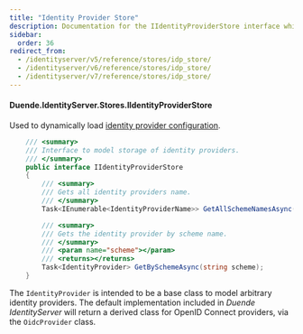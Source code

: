 ```yaml
---
title: "Identity Provider Store"
description: Documentation for the IIdentityProviderStore interface which dynamically loads identity provider configurations for external authentication.
sidebar:
  order: 36
redirect_from:
  - /identityserver/v5/reference/stores/idp_store/
  - /identityserver/v6/reference/stores/idp_store/
  - /identityserver/v7/reference/stores/idp_store/
---
```


#### Duende.IdentityServer.Stores.IIdentityProviderStore

Used to dynamically load [identity provider configuration](/identityserver/reference/models/idp).

```cs
    /// <summary>
    /// Interface to model storage of identity providers.
    /// </summary>
    public interface IIdentityProviderStore
    {
        /// <summary>
        /// Gets all identity providers name.
        /// </summary>
        Task<IEnumerable<IdentityProviderName>> GetAllSchemeNamesAsync();

        /// <summary>
        /// Gets the identity provider by scheme name.
        /// </summary>
        /// <param name="scheme"></param>
        /// <returns></returns>
        Task<IdentityProvider> GetBySchemeAsync(string scheme);
    }
```

The `IdentityProvider` is intended to be a base class to model arbitrary identity providers.
The default implementation included in *Duende IdentityServer* will return a derived class for OpenID Connect providers,
via the `OidcProvider` class.
